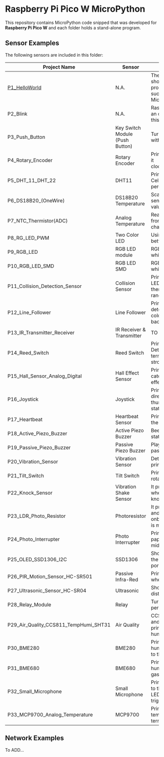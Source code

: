 # Raspberry Pi Pico W MicroPython

This repository contains MicroPython code snipped that was developed for **Raspberry Pi Pico W** and each folder holds a stand-alone program.

## Sensor Examples
The following sensors are included in this folder:

Project Name | Sensor | Description
--- | --- | ---
[P1_HelloWorld](sensor_example/P1_HelloWorld) | N.A. | The first program that shows your board programmed successfully with MicroPython
P2_Blink | N.A. | Raspberry Pi Pico W has an onboard LED which this code will test it 
P3_Push_Button | Key Switch Module (Push Button) | Turn on/off onboard LED with push button
P4_Rotary_Encoder | Rotary Encoder | Print numbers by turning it clockwise/anticlockwise. 
P5_DHT_11_DHT_22 | DHT11 | Prints temperature in Celsius and humidity in percentage
P6_DS18B20_(OneWire) | DS18B20 Temperature | Scanning 1-wire for all sensors and printing the values in Celsius
P7_NTC_Thermistor(ADC) | Analog Temperature | Read the analog value from the thermistor and change it to Celsius
P8_RG_LED_PWM | Two Color LED | Using PWM to fade LED between green and red
P9_RGB_LED | RGB LED module | RGB color change in a while loop
P10_RGB_LED_SMD | RGB LED SMD | RGB color change in a while loop
P11_Collision_Detection_Sensor | Collision Sensor | Prints messages with LED indicator when there is an object in its range
P12_Line_Follower | Line Follower | Prints message while it detects a line different color than the background
P13_IR_Transmitter_Receiver | IR Receiver & Transmitter | TO DEVELOP… 
P14_Reed_Switch | Reed Switch | Print “Magnetic Detected…” to the terminal if there is a strong magnet close to it
P15_Hall_Sensor_Analog_Digital | Hall Effect Sensor | Print to the terminal if it catches a magnetic effect
P16_Joystick | Joystick | Prints the value and direction of the joystick thumb control and the state of its button
P17_Heartbeat | Heartbeat Sensor | Prints the ADC value to the terminal
P18_Active_Piezo_Buzzer | Active Piezo Buzzer | Beeping and printing the state to the terminal
P19_Passive_Piezo_Buzzer | Passive Piezo Buzzer | Play short songs with passive piezo
P20_Vibration_Sensor | Vibration Sensor | Detect vibration and prints to the terminal
P21_Tilt_Switch | Tilt Switch | Print On/Off when we rotate the tilt switch
P22_Knock_Sensor | Vibration Shake Sensor | It prints to the terminal when detecting knocking on the sensor
P23_LDR_Photo_Resistor | Photoresistor | It prints to the terminal and turns on the onboard LED if darkness is more than 70 percent
P24_Photo_Interrupter | Photo Interrupter | Prints to the terminal if a paper inserted in the middle of it
P25_OLED_SSD1306_I2C | SSD1306 | Shows sending texts to the OLED with the I2C port
P26_PIR_Motion_Sensor_HC-SR501 | Passive Infra-Red | Print to the terminal when detecting motion
P27_Ultrasonic_Sensor_HC-SR04 | Ultrasonic | Shows the object distance to the module
P28_Relay_Module | Relay | Turn on/off the relay periodically
P29_Air_Quality_CCS811_TempHumi_SHT31 | Air Quality | CCS811 prints the CO2 and tVOC and SHT31 prints temperature and humidity
P30_BME280 | BME280 | Prints temperature, humidity, and pressure to the terminal
P31_BME680 | BME680 | Prints temperature, humidity, pressure, and gas to the terminal
P32_Small_Microphone | Small Microphone | Prints analog pin value to the terminal and turns LED on on digital pin triggers
P33_MCP9700_Analog_Temperature | MCP9700 | Prints analog temperature value to the terminal


## Network Examples
To ADD… 
